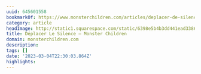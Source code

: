 ```yaml
---
uuid: 645601558
bookmarkOf: https://www.monsterchildren.com/articles/deplacer-de-silence-with-lola-mignot
category: article
headImage: http://static1.squarespace.com/static/6398e5b4b3dd441ead33860a/t/63f438e7bb806c510d745f32/1676949749077/Captura+de+pantalla+2023-02-14+a+las+0.18.08.png?format=1500w
title: Déplacer Le Silence — Monster Children
domain: monsterchildren.com
description:
tags: []
date: '2023-03-04T22:30:03.864Z'
highlights:
---
```




